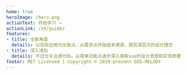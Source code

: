 ```yaml
---
home: true
heroImage: /hero.png
actionText: 开始学习 →
actionLink: /zh/guide/
features:
- title: 全新角度
  details: 以实际应用为出发点，从需求点开始逐本溯源，探究深层次的设计理念
- title: 深入浅出
  details: 不过分关注源代码，从简单功能点逐步深入探索vue的设计思想和实现原理
footer: MIT Licensed | Copyright © 2019-present DZG-MELODY
---
```

